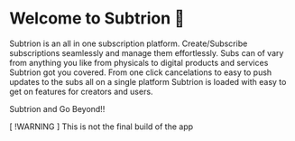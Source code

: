 # Welcome to Subtrion 👋

Subtrion is an all in one subscription platform. Create/Subscribe subscriptions seamlessly and manage them effortlessly. Subs can of vary from anything you like from physicals to digital products and services Subtrion got you covered. From one click cancelations to easy to push updates to the subs all on a single platform Subtrion is loaded with easy to get on features for creators and users.

Subtrion and Go Beyond!!

[ !WARNING ]
This is not the final build of the app
